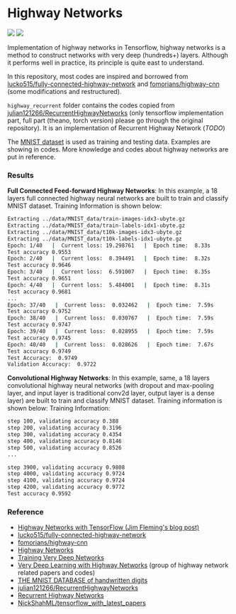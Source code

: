 # Highway Networks
![](https://img.shields.io/badge/Python-3.6.5-brightgreen.svg) ![](https://img.shields.io/badge/Tensorflow-1.8.0-yellowgreen.svg)

Implementation of highway networks in Tensorflow, highway networks is a method to construct networks with very deep (hundreds+) layers. Although it performs well in practice, its principle is quite east to understand. 

In this repository, most codes are inspired and borrowed from [lucko515/fully-connected-highway-network](https://github.com/lucko515/fully-connected-highway-network) and [fomorians/highway-cnn](https://github.com/fomorians/highway-cnn) (some modifications and restructured).

`highway_recurrent` folder contains the codes copied from [julian121266/RecurrentHighwayNetworks](https://github.com/julian121266/RecurrentHighwayNetworks) (only tensorflow implementation part, full part (theano, torch version) please go through the original repository). It is an implementation of Recurrent Highway Network (_TODO_)

The [MNIST dataset](http://yann.lecun.com/exdb/mnist/) is used as training and testing data. Examples are showing in codes. More knowledge and codes about highway networks are put in reference.

### Results
**Full Connected Feed-forward Highway Networks**:
In this example, a 18 layers full connected highway neural networks are built to train and classify MNIST dataset. Training Information is shown below:
```bash
Extracting ../data/MNIST_data/train-images-idx3-ubyte.gz
Extracting ../data/MNIST_data/train-labels-idx1-ubyte.gz
Extracting ../data/MNIST_data/t10k-images-idx3-ubyte.gz
Extracting ../data/MNIST_data/t10k-labels-idx1-ubyte.gz
Epoch: 1/40   |  Current loss: 19.298761   |  Epoch time:  8.33s
Test accuracy 0.9553
Epoch: 2/40   |  Current loss:  8.394491   |  Epoch time:  8.32s
Test accuracy 0.9646
Epoch: 3/40   |  Current loss:  6.591007   |  Epoch time:  8.35s
Test accuracy 0.9651
Epoch: 4/40   |  Current loss:  5.484001   |  Epoch time:  8.31s
Test accuracy 0.9681
...
Epoch: 37/40   |  Current loss:  0.032462   |  Epoch time:  7.59s
Test accuracy 0.9752
Epoch: 38/40   |  Current loss:  0.030767   |  Epoch time:  7.59s
Test accuracy 0.9747
Epoch: 39/40   |  Current loss:  0.028955   |  Epoch time:  7.59s
Test accuracy 0.9745
Epoch: 40/40   |  Current loss:  0.028626   |  Epoch time:  7.67s
Test accuracy 0.9749
Test Accuracy:  0.9749
Validation Accuracy:  0.9722
```

**Convolutional Highway Networks**:
In this example, same, a 18 layers convolutional highway neural networks (with dropout and max-pooling layer, and input layer is traditional conv2d layer, output layer is a dense layer) are built to train and classify MNIST dataset. Training information is shown below:
Training Information:
```bash
step 100, validating accuracy 0.388
step 200, validating accuracy 0.3196
step 300, validating accuracy 0.4354
step 400, validating accuracy 0.8146
step 500, validating accuracy 0.8526
...

step 3900, validating accuracy 0.9808
step 4000, validating accuracy 0.9724
step 4100, validating accuracy 0.9724
step 4200, validating accuracy 0.9772
Test accuracy 0.9592
```

### Reference
- [Highway Networks with TensorFlow (Jim Fleming's blog post)](https://medium.com/jim-fleming/highway-networks-with-tensorflow-1e6dfa667daa)
- [lucko515/fully-connected-highway-network](https://github.com/lucko515/fully-connected-highway-network)
- [fomorians/highway-cnn](https://github.com/fomorians/highway-cnn)
- [Highway Networks](https://arxiv.org/abs/1505.00387)
- [Training Very Deep Networks](https://arxiv.org/abs/1507.06228)
- [Very Deep Learning with Highway Networks](http://people.idsia.ch/~rupesh/very_deep_learning/) (group of highway network related papers and codes)
- [THE MNIST DATABASE of handwritten digits](http://yann.lecun.com/exdb/mnist/)
- [julian121266/RecurrentHighwayNetworks](https://github.com/julian121266/RecurrentHighwayNetworks)
- [Recurrent Highway Networks](https://arxiv.org/abs/1607.03474)
- [NickShahML/tensorflow_with_latest_papers](https://github.com/NickShahML/tensorflow_with_latest_papers)